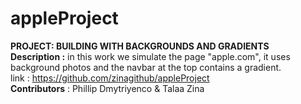 # appleProject
**__PROJECT__:   BUILDING WITH BACKGROUNDS AND GRADIENTS**  
**Description :** in this work we simulate the page "apple.com",  it uses background photos  and the navbar at the top contains a gradient.   
link : https://github.com/zinagithub/appleProject   
__Contributors__ :
               Phillip Dmytriyenco  & Talaa Zina  
